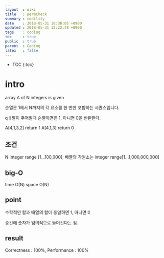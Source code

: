 ```yaml
---
layout  : wiki
title   : permCheck
summary : codility
date    : 2018-05-31 10:38:05 +0900
updated : 2018-05-31 12:22:48 +0900
tags    : coding
toc     : true
public  : true
parent  : Coding
latex   : false
---
```

* TOC
{:toc}

# intro
array A of N integers is given

순열은 1에서 N까지의 각 요소를 한 번만 포함하는 시퀀스입니다.

qㅐ열이 주어질때 순열이면은 1, 아니면 0을 반환한다.

A[4,1,3,2]  return 1
A[4,1,3]    return 0

## 조건
N  integer range [1...100,000];
배열의 각원소는 integer range[1...1,000,000,000]

## big-O
time O(N)
space O(N)

## point 

수학적인 합과 배열의 합이 동일하면 1, 아니면 0

중간에 숫자가 임의적으로 들어간다는 점.

## result
Correctness : 100%, Performance :  100%
